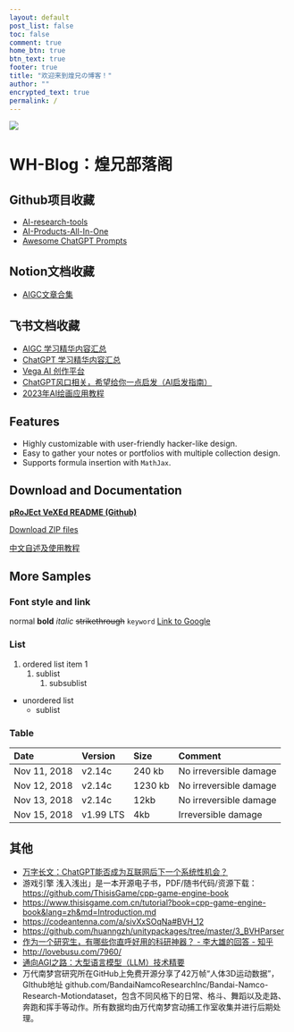 ```yaml
---
layout: default
post_list: false
toc: false
comment: true
home_btn: true
btn_text: true
footer: true
title: "欢迎来到煌兄の博客！"
author: ""
encrypted_text: true
permalink: /
---
```


![](https://www.whing.cn/research/I.jpg)

# WH-Blog：煌兄部落阁

## Github项目收藏

- [AI-research-tools](https://github.com/bighuang624/AI-research-tools)
- [AI-Products-All-In-One](https://github.com/TheExplainthis/AI-Products-All-In-One)
- [Awesome ChatGPT Prompts](https://github.com/f/awesome-chatgpt-prompts)

## Notion文档收藏
- [AIGC文章合集](https://laced-stem-b75.notion.site/AIGC-7c978a104d7441928fa446c8e60ddae6)

## 飞书文档收藏
- [AIGC 学习精华内容汇总](https://nujuo8y1qx.feishu.cn/docx/RleadAwrAo4O1FxhuoGcDV86nBe)
- [ChatGPT 学习精华内容汇总](https://nujuo8y1qx.feishu.cn/docx/AdqEdlT52oBiawx6Vv2cc89DnLb)
- [Vega AI 创作平台](https://hf514kmkak.feishu.cn/docx/T0Dldi73eo4NHNxvEs9cqh0Pngf)
- [ChatGPT风口相关，希望给你一点启发（AI启发指南）](https://bw54wz1lzj.feishu.cn/wiki/wikcnmOsRhabP0oP8AXvlnIBHPb)
- [2023年AI绘画应用教程](https://bw54wz1lzj.feishu.cn/wiki/wikcnv2WQe8zyammt5Bg7dTii0f)

## Features

- Highly customizable with user-friendly hacker-like design.
- Easy to gather your notes or portfolios with multiple collection design.
- Supports formula insertion with `MathJax`.


## Download and Documentation

[**pRoJEct VeXEd README (Github)**](https://github.com/akiritsu/pRoJEct-VeXEd)

[Download ZIP files](https://codeload.github.com/akiritsu/pRoJEct-VeXEd/zip/master)

[中文自述及使用教程](https://akiritsu.github.io/pRoJEct-VeXEd/readme-zhcn/)

## More Samples

### Font style and link

normal **bold** _italic_ ~~strikethrough~~ `keyword` [Link to Google](www.google.com)

### List

1. ordered list item 1
   1. sublist
      1. subsublist

- unordered list
  - sublist

### Table

| Date         | Version   | Size    | Comment                |
| :----------- | :-------- | :------ | :--------------------- |
| Nov 11, 2018 | v2.14c    | 240 kb  | No irreversible damage |
| Nov 12, 2018 | v2.14c    | 1230 kb | No irreversible damage |
| Nov 13, 2018 | v2.14c    | 12kb    | No irreversible damage |
| Nov 15, 2018 | v1.99 LTS | 4kb     | Irreversible damage    |


## 其他
- [万字长文：ChatGPT能否成为互联网后下一个系统性机会？](https://mp.weixin.qq.com/s/7mmcbAPZqYqnOH4d4g7CGw)
- 游戏引擎 浅入浅出」是一本开源电子书，PDF/随书代码/资源下载： https://github.com/ThisisGame/cpp-game-engine-book
- https://www.thisisgame.com.cn/tutorial?book=cpp-game-engine-book&lang=zh&md=Introduction.md
- https://codeantenna.com/a/sivXxSOqNa#BVH_12
- https://github.com/huanngzh/unitypackages/tree/master/3_BVHParser
- [作为一个研究生，有哪些你直呼好用的科研神器？ - 李大雄的回答 - 知乎](https://www.zhihu.com/question/484596211/answer/2436872231)
- http://lovebusu.com/7960/
- [通向AGI之路：大型语言模型（LLM）技术精要](https://zhuanlan.zhihu.com/p/597586623)
- 万代南梦宫研究所在GitHub上免费开源分享了42万帧“人体3D运动数据”，GIthub地址 github.com/BandaiNamcoResearchInc/Bandai-Namco-Research-Motiondataset，包含不同风格下的日常、格斗、舞蹈以及走路、奔跑和挥手等动作。所有数据均由万代南梦宫动捕工作室收集并进行后期处理。
